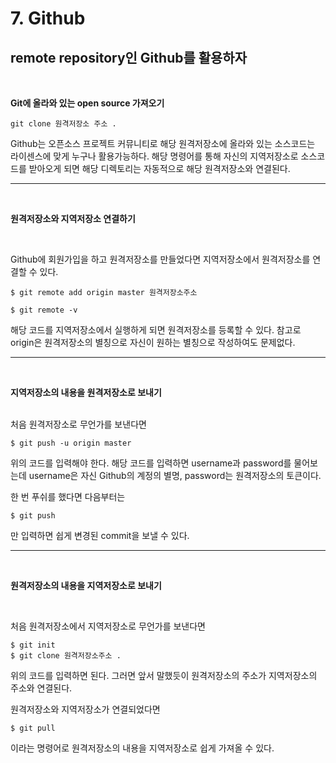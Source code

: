 # 7. Github

## remote repository인 Github를 활용하자

<br>

**Git에 올라와 있는 open source 가져오기**
<br>

```
git clone 원격저장소 주소 .
```
Github는 오픈소스 프로젝트 커뮤니티로 해당 원격저장소에 올라와 있는 소스코드는 라이센스에 맞게 누구나 활용가능하다. 해당 명령어를 통해 자신의 지역저장소로 소스코드를 받아오게 되면 해당 디렉토리는 자동적으로 해당 원격저장소와 연결된다.

---
<br>

**원격저장소와 지역저장소 연결하기**

<br>

Github에 회원가입을 하고 원격저장소를 만들었다면 지역저장소에서 원격저장소를 연결할 수 있다.
```
$ git remote add origin master 원격저장소주소

$ git remote -v
```
해당 코드를 지역저장소에서 실행하게 되면 원격저장소를 등록할 수 있다.
참고로 origin은 원격저장소의 별칭으로 자신이 원하는 별칭으로 작성하여도 문제없다.

---

<br>

**지역저장소의 내용을 원격저장소로 보내기**

<br>
처음 원격저장소로 무언가를 보낸다면

```
$ git push -u origin master
```
위의 코드를 입력해야 한다.
해당 코드를 입력하면 username과 password를 물어보는데 username은 자신 Github의 계정의 별명, password는 원격저장소의 토큰이다.

한 번 푸쉬를 했다면 다음부터는
```
$ git push
```
만 입력하면 쉽게 변경된 commit을 보낼 수 있다.

---

<br>

**원격저장소의 내용을 지역저장소로 보내기**

<br>

처음 원격저장소에서 지역저장소로 무언가를 보낸다면
```
$ git init
$ git clone 원격저장소주소 .
```
위의 코드를 입력하면 된다. 그러면 앞서 말했듯이 원격저장소의 주소가 지역저장소의 주소와 연결된다. 

원격저장소와 지역저장소가 연결되었다면
```
$ git pull
```
이라는 명령어로 원격저장소의 내용을 지역저장소로 쉽게 가져올 수 있다.
